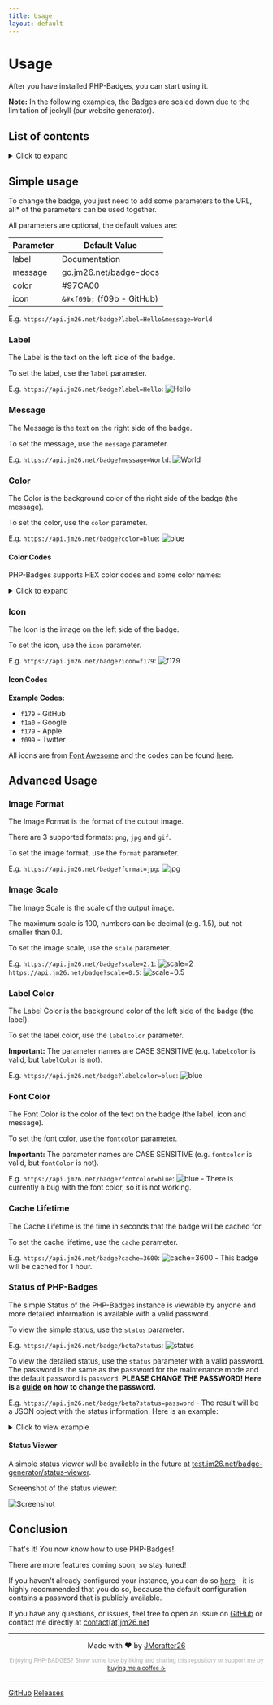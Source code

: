 ```yaml
---
title: Usage
layout: default
---
```


# Usage

After you have installed PHP-Badges, you can start using it.

**Note:** In the following examples, the Badges are scaled down due to the limitation of jeckyll (our website generator).

## List of contents

<!-- Unfoldable TOC -->
<details>
<summary>Click to expand</summary>

- [Usage](#usage)
  - [List of contents](#list-of-contents)
  - [Simple usage](#simple-usage)
    - [Label](#label)
    - [Message](#message)
    - [Color](#color)
      - [Color Codes](#color-codes)
    - [Icon](#icon)
      - [Icon Codes](#icon-codes)
  - [Advanced Usage](#advanced-usage)
    - [Image Format](#image-format)
    - [Image Scale](#image-scale)
    - [Label Color](#label-color)
    - [Font Color](#font-color)
    - [Cache Lifetime](#cache-lifetime)
    - [Status of PHP-Badges](#status-of-php-badges)
      - [Status Viewer](#status-viewer)
  - [Conclusion](#conclusion)

</details>

## Simple usage

To change the badge, you just need to add some parameters to the URL, all* of the parameters can be used together.

All parameters are optional, the default values are:

<!-- $icon = '&#xf09b;'; // Default Font Awesome icon
$label = 'Documentation:'; // Default label
$message = 'go.jm26.net/badge-docs'; // Default message
$labelColor = '#555555'; // Default label color
$messageColor = '#97CA00'; // Default message color
$colorText = '#ffffff'; // Default text color
$autoFontColor = true; // Automatically change the text color to black or white depending on the background color
// Advanced settings
$imageFormat = 'png'; // Default image format (png, jpg, gif)
$cacheLife = 5; // Default cache life (in seconds)
$scale = 15; // Image scale (Higher = Better quality, but bigger file size.)
$maxScale = 100; // Maximum image scale
$resizeOutput = false; // Downscale the output image to the original size. (!Reduces quality!) -->

| Parameter | Default Value |
| --------- | ------------- |
| label     | Documentation |
| message   | go.jm26.net/badge-docs |
| color     | #97CA00 |
| icon      | `&#xf09b;` (f09b - GitHub) |

E.g. `https://api.jm26.net/badge?label=Hello&message=World`


### Label

The Label is the text on the left side of the badge.

To set the label, use the `label` parameter.

E.g. `https://api.jm26.net/badge?label=Hello`: ![Hello](https://api.jm26.net/badge?label=Hello&message=&scale=1)

### Message

The Message is the text on the right side of the badge.

To set the message, use the `message` parameter.

E.g. `https://api.jm26.net/badge?message=World`: ![World](https://api.jm26.net/badge?label=&message=World&scale=1)

### Color

The Color is the background color of the right side of the badge (the message).

To set the color, use the `color` parameter.

E.g. `https://api.jm26.net/badge?color=blue`: ![blue](https://api.jm26.net/badge/beta?color=blue&scale=1&icon=)

#### Color Codes

PHP-Badges supports HEX color codes and some color names:

<details>
<summary>Click to expand</summary>

**Some colors are only available in newer versions of PHP-Badges.**

<table>
  <thead>
    <tr>
      <th>Color Name</th>
      <th>HEX Code</th>
      <th>Preview</th>
    </tr>
  </thead>
  <tbody>
    <tr>
      <td>red</td>
      <td>#e05d44</td>
      <td><img src="https://api.jm26.net/badge?label=&amp;message=red&amp;color=red&amp;scale=1" alt="red"></td>
    </tr>
    <tr>
      <td>orange</td>
      <td>#fe7d37</td>
      <td><img src="https://api.jm26.net/badge?label=&amp;message=orange&amp;color=orange&amp;scale=1" alt="orange"></td>
    </tr>
    <tr>
      <td>yellow</td>
      <td>#dfb317</td>
      <td><img src="https://api.jm26.net/badge?label=&amp;message=yellow&amp;color=yellow&amp;scale=1" alt="yellow"></td>
    </tr>
    <tr>
      <td>green</td>
      <td>#97CA00</td>
      <td><img src="https://api.jm26.net/badge?label=&amp;message=green&amp;color=green&amp;scale=1" alt="green"></td>
    </tr>
    <tr>
      <td>brighgreen</td>
      <td>#44cc11</td>
      <td><img src="https://api.jm26.net/badge?label=&amp;message=brighgreen&amp;color=brighgreen&amp;scale=1" alt="brighgreen"></td>
    </tr>
    <tr>
      <td>cyan</td>
      <td>#00eaff</td>
      <td><img src="https://api.jm26.net/badge?label=&amp;message=cyan&amp;color=cyan&amp;scale=1" alt="cyan"></td>
    </tr>
    <tr>
      <td>blue</td>
      <td>#007ec6</td>
      <td><img src="https://api.jm26.net/badge?label=&amp;message=blue&amp;color=blue&amp;scale=1" alt="blue"></td>
    </tr>
    <tr>
      <td>violet</td>
      <td>#7b16ff</td>
      <td><img src="https://api.jm26.net/badge?label=&amp;message=violet&amp;color=violet&amp;scale=1" alt="violet"></td>
    </tr>
    <tr>
      <td>pink</td>
      <td>#ff69b4</td>
      <td><img src="https://api.jm26.net/badge?label=&amp;message=pink&amp;color=pink&amp;scale=1" alt="pink"></td>
    </tr>
    <tr>
      <td>grey</td>
      <td>#555555</td>
      <td><img src="https://api.jm26.net/badge?label=&amp;message=grey&amp;color=grey&amp;scale=1" alt="grey"></td>
    </tr>
    <tr>
      <td>silver</td>
      <td>#9f9f9f</td>
      <td><img src="https://api.jm26.net/badge?label=&amp;message=silver&amp;color=silver&amp;scale=1" alt="silver"></td>
    </tr>
    <tr>
      <td>lightgrey</td>
      <td>#9f9f9f</td>
      <td><img src="https://api.jm26.net/badge?label=&amp;message=lightgrey&amp;color=lightgrey&amp;scale=1" alt="lightgrey"></td>
    </tr>
    <tr>
      <td>black</td>
      <td>#000000</td>
      <td><img src="https://api.jm26.net/badge?label=&amp;message=black&amp;color=black&amp;scale=1" alt="black"></td>
    </tr>
    <tr>
      <td>white</td>
      <td>#ffffff</td>
      <td><img src="https://api.jm26.net/badge?label=&amp;message=white&amp;color=white&amp;scale=1" alt="white"></td>
    </tr>
    <tr>
      <td>critical</td>
      <td>#e05d44</td>
      <td><img src="https://api.jm26.net/badge?label=&amp;message=critical&amp;color=critical&amp;scale=1" alt="critical"></td>
    </tr>
    <tr>
      <td>important</td>
      <td>#fe7d37</td>
      <td><img src="https://api.jm26.net/badge?label=&amp;message=important&amp;color=important&amp;scale=1" alt="important"></td>
    </tr>
    <tr>
      <td>highlight</td>
      <td>#dbe300</td>
      <td><img src="https://api.jm26.net/badge?label=&amp;message=highlight&amp;color=highlight&amp;scale=1" alt="highlight"></td>
    </tr>
    <tr>
      <td>ok</td>
      <td>#97CA00</td>
      <td><img src="https://api.jm26.net/badge?label=&amp;message=ok&amp;color=ok&amp;scale=1" alt="ok"></td>
    </tr>
    <tr>
      <td>success</td>
      <td>#44cc11</td>
      <td><img src="https://api.jm26.net/badge?label=&amp;message=success&amp;color=success&amp;scale=1" alt="success"></td>
    </tr>
    <tr>
      <td>informational</td>
      <td>#007ec6</td>
      <td><img src="https://api.jm26.net/badge?label=&amp;message=informational&amp;color=informational&amp;scale=1" alt="informational"></td>
    </tr>
    <tr>
      <td>inactive</td>
      <td>#9f9f9f</td>
      <td><img src="https://api.jm26.net/badge?label=&amp;message=inactive&amp;color=inactive&amp;scale=1" alt="inactive"></td>
    </tr>
  </tbody>
</table>


</details>

### Icon

The Icon is the image on the left side of the badge.

To set the icon, use the `icon` parameter.

E.g. `https://api.jm26.net/badge?icon=f179`: ![f179](https://api.jm26.net/badge?label=&message=&scale=1&icon=f179)

#### Icon Codes

**Example Codes:**
- `f179` - GitHub
- `f1a0` - Google
- `f179` - Apple
- `f099` - Twitter

All icons are from [Font Awesome](https://fontawesome.com) and the codes can be found [here](https://fontawesome.com/v5/cheatsheet/free/brands).

## Advanced Usage

### Image Format

The Image Format is the format of the output image.

There are 3 supported formats: `png`, `jpg` and `gif`.

To set the image format, use the `format` parameter.

E.g. `https://api.jm26.net/badge?format=jpg`: ![jpg](https://api.jm26.net/badge?scale=1&format=jpg)

### Image Scale

The Image Scale is the scale of the output image.

The maximum scale is 100, numbers can be decimal (e.g. 1.5), but not smaller than 0.1.

To set the image scale, use the `scale` parameter.

E.g. `https://api.jm26.net/badge?scale=2.1`: ![scale=2](https://api.jm26.net/badge?scale=2.1)`https://api.jm26.net/badge?scale=0.5`: ![scale=0.5](https://api.jm26.net/badge?scale=0.5)

### Label Color

The Label Color is the background color of the left side of the badge (the label).

To set the label color, use the `labelcolor` parameter.

**Important:** The parameter names are CASE SENSITIVE (e.g. `labelcolor` is valid, but `labelColor` is not).

E.g. `https://api.jm26.net/badge?labelcolor=blue`: ![blue](https://api.jm26.net/badge/beta?scale=1&labelcolor=blue)

### Font Color

The Font Color is the color of the text on the badge (the label, icon and message).

To set the font color, use the `fontcolor` parameter.

**Important:** The parameter names are CASE SENSITIVE (e.g. `fontcolor` is valid, but `fontColor` is not).

E.g. `https://api.jm26.net/badge?fontcolor=blue`: ![blue](https://api.jm26.net/badge/beta?scale=1&fontcolor=blue) - There is currently a bug with the font color, so it is not working.

### Cache Lifetime

The Cache Lifetime is the time in seconds that the badge will be cached for.

To set the cache lifetime, use the `cache` parameter.

E.g. `https://api.jm26.net/badge?cache=3600`: ![cache=3600](https://api.jm26.net/badge?scale=1&cache=3600) - This badge will be cached for 1 hour.

### Status of PHP-Badges

The simple Status of the PHP-Badges instance is viewable by anyone and more detailed information is available with a valid password.

To view the simple status, use the `status` parameter.

E.g. `https://api.jm26.net/badge/beta?status`: ![status](https://api.jm26.net/badge/beta?scale=1&status)

To view the detailed status, use the `status` parameter with a valid password. The password is the same as the password for the maintenance mode and the default password is `password`. 
**PLEASE CHANGE THE PASSWORD! Here is a [guide](./configuration.html#maintenance-password) on how to change the password.**

E.g. `https://api.jm26.net/badge/beta?status=password` - The result will be a JSON object with the status information. Here is an example:

<details>
<summary>Click to view example</summary>
<code class="language-json">
{
  "status": "ok",
  "warnings": 0,
  "message": "Everything is working fine!",
  "version": {
    "current version": "1.2.2",
    "newest version": "1.2.0",
    "update available": false,
    "check for updates": true,
    "update url": "https://github.com/JMcrafter26/php-badges/releases/latest"
  },
  "server": {
    "server": "Apache",
    "php": "7.4.33",
    "directory": "/htdocs/badge",
    "file": "/htdocs/badge/generate.php",
    "host": "example.com",
    "ip": "1.1.1.1",
    "gd extension": "true"
  },
  "assets": {
    "font": "true",
    "icons": "true"
  },
  "external services": {
    "internet": "true",
    "github repo": "true",
    "update server": "true"
  },
  "configuration": {
    "maintenance mode": false,
    "icon": "&#xf09b;",
    "label": "Documentation:",
    "message": "go.jm26.net/badge-docs",
    "label color": "#555555",
    "message color": "#97CA00",
    "color text": "#ffffff",
    "auto font color": true,
    "image format": "png",
    "cachelife": 5,
    "scale": 15,
    "resize output": false,
    "font path": "./DejaVuSans.woff",
    "icons path": "./font-awesome.woff"
  }
}
</code>
</details>

#### Status Viewer

A simple status viewer *will* be available in the future at [test.jm26.net/badge-generator/status-viewer](https://test.jm26.net/badge-generator/status-viewer).

Screenshot of the status viewer:

![Screenshot](https://i.imgur.com/1jJ9M5t.png)

## Conclusion

That's it! You now know how to use PHP-Badges!

There are more features coming soon, so stay tuned!

If you haven't already configured your instance, you can do so [here](./configuration.html) - it is highly recommended that you do so, because the default configuration contains a password that is publicly available.

If you have any questions, or issues, feel free to open an issue on [GitHub](https://github.com/JMcrafter26/php-badges/issues) or contact me directly at [&#099;&#111;&#110;&#116;&#097;&#099;&#116;[&#097;&#116;]&#106;&#109;&#050;&#054;&#046;&#110;&#101;&#116;](mailto:&#099;&#111;&#110;&#116;&#097;&#099;&#116;[&#097;&#116;]&#106;&#109;&#050;&#054;&#046;&#110;&#101;&#116;)


***
<p style="text-align: center;">Made with ❤️ by <a href="https://jm26.net">JMcrafter26</a></p>
<p style="text-align: center; color: #aaa; font-size: 0.8em;">
Enjoying PHP-BADGES? Show some love by liking and sharing this repository or support me by <a href="https://www.buymeacoffee.com/JM26.NET" target="_blank">buying me a coffee ☕</a>

***

[GitHub](https://github.com/jmcrafter26/php-badges)
[Releases](https://github.com/jmcrafter26/php-badges/release/latest)
